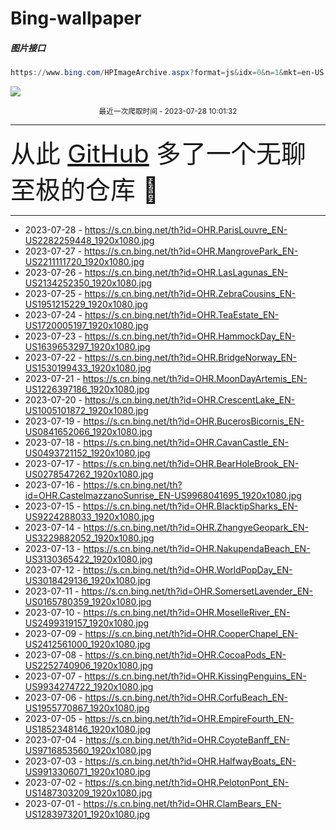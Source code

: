 # Bing-wallpaper

##### 图片接口

```powershell
https://www.bing.com/HPImageArchive.aspx?format=js&idx=0&n=1&mkt=en-US
```

 ![](https://s.cn.bing.net/th?id=OHR.ParisLouvre_EN-US2282259448_1920x1080.jpg)

<p align='center' >
    <small>
        最近一次爬取时间 - 2023-07-28 10:01:32
    </small>
    <br>
    <hr>
    <font size=7>
        <small>
           从此 <a href='https://github.com/'>GitHub</a> 多了一个无聊至极的仓库  🍳
        </small>
    </font>
    <hr>
</p>


- 2023-07-28 - https://s.cn.bing.net/th?id=OHR.ParisLouvre_EN-US2282259448_1920x1080.jpg 
- 2023-07-27 - https://s.cn.bing.net/th?id=OHR.MangrovePark_EN-US2211111720_1920x1080.jpg 
- 2023-07-26 - https://s.cn.bing.net/th?id=OHR.LasLagunas_EN-US2134252350_1920x1080.jpg 
- 2023-07-25 - https://s.cn.bing.net/th?id=OHR.ZebraCousins_EN-US1951215229_1920x1080.jpg 
- 2023-07-24 - https://s.cn.bing.net/th?id=OHR.TeaEstate_EN-US1720005197_1920x1080.jpg 
- 2023-07-23 - https://s.cn.bing.net/th?id=OHR.HammockDay_EN-US1639653297_1920x1080.jpg 
- 2023-07-22 - https://s.cn.bing.net/th?id=OHR.BridgeNorway_EN-US1530199433_1920x1080.jpg 
- 2023-07-21 - https://s.cn.bing.net/th?id=OHR.MoonDayArtemis_EN-US1226397186_1920x1080.jpg 
- 2023-07-20 - https://s.cn.bing.net/th?id=OHR.CrescentLake_EN-US1005101872_1920x1080.jpg 
- 2023-07-19 - https://s.cn.bing.net/th?id=OHR.BucerosBicornis_EN-US0841652066_1920x1080.jpg 
- 2023-07-18 - https://s.cn.bing.net/th?id=OHR.CavanCastle_EN-US0493721152_1920x1080.jpg 
- 2023-07-17 - https://s.cn.bing.net/th?id=OHR.BearHoleBrook_EN-US0278547262_1920x1080.jpg 
- 2023-07-16 - https://s.cn.bing.net/th?id=OHR.CastelmazzanoSunrise_EN-US9968041695_1920x1080.jpg 
- 2023-07-15 - https://s.cn.bing.net/th?id=OHR.BlacktipSharks_EN-US9224288033_1920x1080.jpg 
- 2023-07-14 - https://s.cn.bing.net/th?id=OHR.ZhangyeGeopark_EN-US3229882052_1920x1080.jpg 
- 2023-07-13 - https://s.cn.bing.net/th?id=OHR.NakupendaBeach_EN-US3130365422_1920x1080.jpg 
- 2023-07-12 - https://s.cn.bing.net/th?id=OHR.WorldPopDay_EN-US3018429136_1920x1080.jpg 
- 2023-07-11 - https://s.cn.bing.net/th?id=OHR.SomersetLavender_EN-US0165780359_1920x1080.jpg 
- 2023-07-10 - https://s.cn.bing.net/th?id=OHR.MoselleRiver_EN-US2499319157_1920x1080.jpg 
- 2023-07-09 - https://s.cn.bing.net/th?id=OHR.CooperChapel_EN-US2412561000_1920x1080.jpg 
- 2023-07-08 - https://s.cn.bing.net/th?id=OHR.CocoaPods_EN-US2252740906_1920x1080.jpg 
- 2023-07-07 - https://s.cn.bing.net/th?id=OHR.KissingPenguins_EN-US9934274722_1920x1080.jpg 
- 2023-07-06 - https://s.cn.bing.net/th?id=OHR.CorfuBeach_EN-US1955770867_1920x1080.jpg 
- 2023-07-05 - https://s.cn.bing.net/th?id=OHR.EmpireFourth_EN-US1852348146_1920x1080.jpg 
- 2023-07-04 - https://s.cn.bing.net/th?id=OHR.CoyoteBanff_EN-US9716853560_1920x1080.jpg 
- 2023-07-03 - https://s.cn.bing.net/th?id=OHR.HalfwayBoats_EN-US9913306071_1920x1080.jpg 
- 2023-07-02 - https://s.cn.bing.net/th?id=OHR.PelotonPont_EN-US1487303209_1920x1080.jpg 
- 2023-07-01 - https://s.cn.bing.net/th?id=OHR.ClamBears_EN-US1283973201_1920x1080.jpg 
